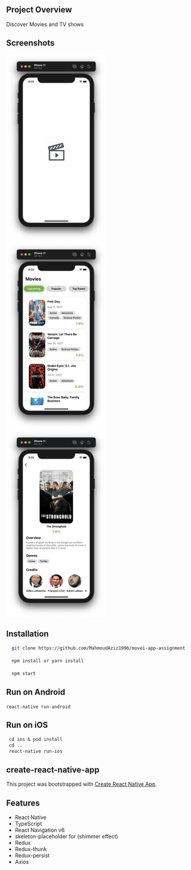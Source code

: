 ## Project Overview

Discover Movies and TV shows

   
## Screenshots
<kbd><img src="src/screenshots/1.png" wihth="450" height="500"></kbd>
<kbd><img src="src/screenshots/3.png" wihth="450" height="500"></kbd>
<kbd><img src="src/screenshots/5.png" wihth="450" height="500"></kbd>

## Installation

```sh
  git clone https://github.com/MahmoudAziz1996/movei-app-assignment
  
  npm install or yarn install
  
  npm start
```
## Run on Android

```
react-native run-android
```

## Run on iOS

```
 cd ios & pod install
 cd ..
 react-native run-ios
```
create-react-native-app
--------

This project was bootstrapped with [Create React Native App](https://github.com/react-community/create-react-native-app).

## Features

- React Native
- TypeScript
- React Navigation v6
- skeleton-placeholder for (shimmer effect)
- Redux
- Redux-thunk
- Redux-persist
- Axios
